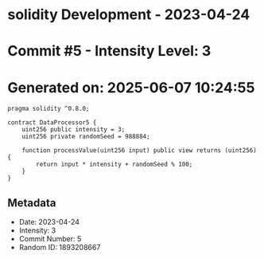 ﻿# solidity Development - 2023-04-24
# Commit #5 - Intensity Level: 3
# Generated on: 2025-06-07 10:24:55
```solidity
pragma solidity ^0.8.0;

contract DataProcessor5 {
    uint256 public intensity = 3;
    uint256 private randomSeed = 988884;

    function processValue(uint256 input) public view returns (uint256) {
        return input * intensity + randomSeed % 100;
    }
}
```
## Metadata
- Date: 2023-04-24
- Intensity: 3
- Commit Number: 5
- Random ID: 1893208667
